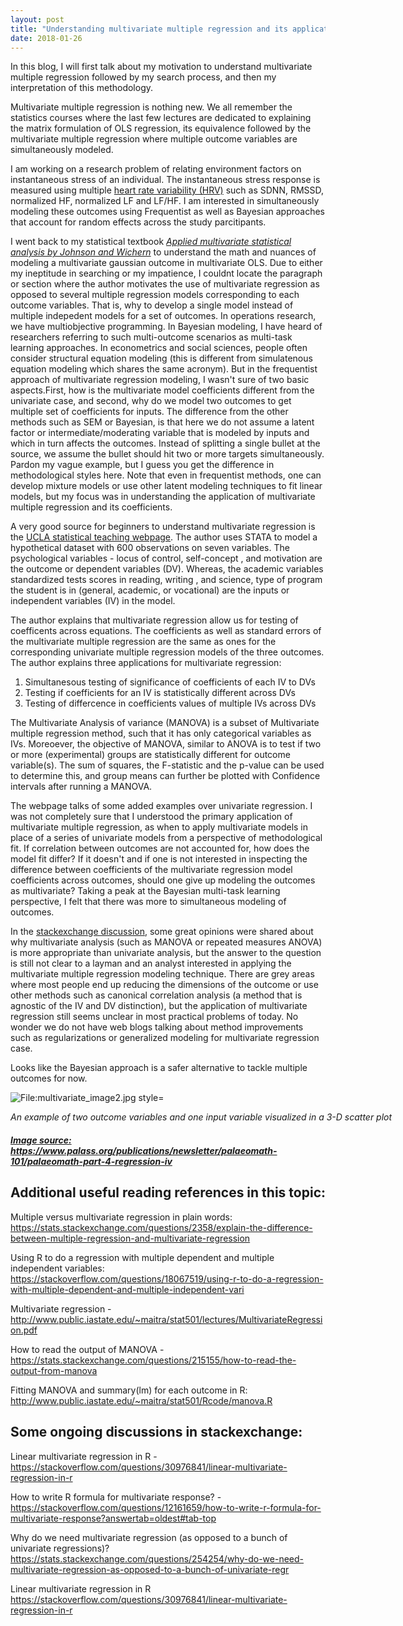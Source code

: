 ```yaml
---
layout: post
title: "Understanding multivariate multiple regression and its application"
date: 2018-01-26
---
```


In this blog, I will first talk about my motivation to understand multivariate multiple regression followed by my search process, and then my interpretation of this methodology.

Multivariate multiple regression is nothing new. We all remember the statistics courses where the last few lectures are dedicated to explaining the matrix formulation of OLS regression, its equivalence followed by the multivariate multiple regression where multiple outcome variables are simultaneously modeled.

I am working on a research problem of relating environment factors on instantaneous stress of an individual. The instantaneous stress response is measured using multiple [heart rate variability (HRV)](https://en.wikipedia.org/wiki/Heart_rate_variability) such as SDNN, RMSSD, normalized HF, normalized LF and LF/HF. I am interested in simultaneously modeling these outcomes using Frequentist as well as Bayesian approaches that account for random effects across the study parcitipants. 

I went back to my statistical textbook [_Applied multivariate statistical analysis by Johnson and Wichern_](https://www.pearson.com/us/higher-education/program/Johnson-Applied-Multivariate-Statistical-Analysis-6th-Edition/PGM274834.html) to understand the math and nuances of modeling a multivariate gaussian outcome in multivariate OLS. Due to either my ineptitude in searching or my impatience, I couldnt locate the paragraph or section where the author motivates the use of multivariate regression as opposed to several multiple regression models corresponding to each outcome variables. That is, why to develop a single model instead of multiple indepedent models for a set of outcomes. In operations research, we have multiobjective programming. In Bayesian modeling, I have heard of researchers referring to such multi-outcome scenarios as multi-task learning approaches. In econometrics and social sciences, people often consider structural equation modeling (this is different from simulatenous equation modeling which shares the same acronym). But in the frequentist approach of multivariate regression modeling, I wasn't sure of two basic aspects.First, how is the multivariate model coefficients different from the univariate case, and second, why do we model two outcomes to get multiple set of coefficients for inputs. The difference from the other methods such as SEM or Bayesian, is that here we do not assume a latent factor or intermediate/moderating variable that is modeled by inputs and which in turn affects the outcomes. Instead of splitting a single bullet at the source, we assume the bullet should hit two or more targets simultaneously. Pardon my vague example, but I guess you get the difference in methodological styles here. Note that even in frequentist methods, one can develop mixture models or use other latent modeling techniques to fit linear models, but my focus was in understanding the application of multivariate multiple regression and its coefficients.

A very good source for beginners to understand multivariate regression is the [UCLA statistical teaching webpage](https://stats.idre.ucla.edu/stata/dae/multivariate-regression-analysis/). The author uses STATA to model a hypothetical dataset with 600 observations on seven variables. The psychological variables - locus of control, self-concept , and motivation are the outcome or dependent variables (DV). Whereas, the academic variables standardized tests scores in reading, writing , and science, type of program the student is in (general, academic, or vocational) are the inputs or independent variables (IV) in the model.

The author explains that multivariate regression allow us for testing of coefficents across equations. The coefficients as  well as standard errors of the multivariate multiple regression are the same as ones for the corresponding univariate multiple regression models of the three outcomes. The author explains three applications for multivariate regression:

1.  Simultanesous testing of significance of coefficients of each IV to DVs
2.  Testing if coefficients for an IV is statistically different across DVs
3.  Testing of differcence in coefficients values of multiple IVs across DVs

The Multivariate Analysis of variance (MANOVA) is a subset of Multivariate multiple regression method, such that it has only categorical variables as IVs. Moreoever, the objective of MANOVA, similar to ANOVA is to test if two or more (experimental) groups are statistically different for outcome variable(s). The sum of squares, the F-statistic and the p-value can be used to determine this, and group means can further be plotted with Confidence intervals after running a MANOVA.

The webpage talks of some added examples over univariate regression. I was not completely sure that I understood the primary application of multivariate multiple regression, as when to apply multivariate models in place of a series of univariate models from a perspective of methodological fit. If correlation between outcomes are not accounted for, how does the model fit differ? If it doesn't and if one is not interested in inspecting the difference between coefficients of the multivariate regression model coefficients across outcomes, should one give up modeling the outcomes as multivariate? Taking a peak at the Bayesian multi-task learning perspective, I felt that there was more to simultaneous modeling of outcomes. 

In the [stackexchange discussion](https://stats.stackexchange.com/questions/254254/why-do-we-need-multivariate-regression-as-opposed-to-a-bunch-of-univariate-regr), some great opinions were shared about why multivariate analysis (such as MANOVA or repeated measures ANOVA) is more appropriate than univariate analysis, but the answer to the question is still not clear to a layman and an analyst interested in applying the multivariate multiple regression modeling technique. There are grey areas where most people end up reducing the dimensions of the outcome or use other methods such as canonical correlation analysis (a method that is agnostic of the IV and DV distinction), but the application of multivariate regression still seems unclear in most practical problems of today. No wonder we do not have web blogs talking about method improvements such as regularizations or generalized modeling for multivariate regression case. 

Looks like the Bayesian approach is a safer alternative to tackle multiple outcomes for now. 

<div class="wp-caption aligncenter" style="width: 750px; border: 0;">
  <p>
    <img class="aligncenter" src="https://kartucson.github.io/images/multivariate_image2.jpg" alt="File:multivariate_image2.jpg style="width:400px;height:200px;">
  </p>
  
  <p class="wp-caption-text">
    <em> An example of two outcome variables and one input variable visualized in a 3-D scatter plot </em>
  </p>
</div>

##### [Image source: https://www.palass.org/publications/newsletter/palaeomath-101/palaeomath-part-4-regression-iv ](https://www.palass.org/publications/newsletter/palaeomath-101/palaeomath-part-4-regression-iv) 

## Additional useful reading references in this topic:

Multiple versus multivariate regression in plain words: https://stats.stackexchange.com/questions/2358/explain-the-difference-between-multiple-regression-and-multivariate-regression

Using R to do a regression with multiple dependent and multiple independent variables:
https://stackoverflow.com/questions/18067519/using-r-to-do-a-regression-with-multiple-dependent-and-multiple-independent-vari

Multivariate regression - http://www.public.iastate.edu/~maitra/stat501/lectures/MultivariateRegression.pdf

How to read the output of MANOVA - https://stats.stackexchange.com/questions/215155/how-to-read-the-output-from-manova

Fitting MANOVA and summary(lm) for each outcome in R: http://www.public.iastate.edu/~maitra/stat501/Rcode/manova.R

## Some ongoing discussions in stackexchange: 

Linear multivariate regression in R - https://stackoverflow.com/questions/30976841/linear-multivariate-regression-in-r 

How to write R formula for multivariate response? -        https://stackoverflow.com/questions/12161659/how-to-write-r-formula-for-multivariate-response?answertab=oldest#tab-top

Why do we need multivariate regression (as opposed to a bunch of univariate regressions)?
https://stats.stackexchange.com/questions/254254/why-do-we-need-multivariate-regression-as-opposed-to-a-bunch-of-univariate-regr

Linear multivariate regression in R
https://stackoverflow.com/questions/30976841/linear-multivariate-regression-in-r
       


